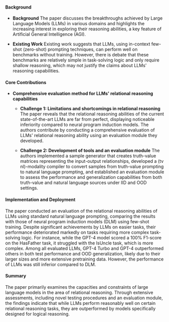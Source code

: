 #### Background
- **Background**
The paper discusses the breakthroughs achieved by Large Language Models (LLMs) in various domains and highlights the increasing interest in exploring their reasoning abilities, a key feature of Artificial General Intelligence (AGI).

- **Existing Work**
Existing work suggests that LLMs, using in-context few-shot (zero-shot) prompting techniques, can perform well on benchmarks without training. However, there is debate that these benchmarks are relatively simple in task-solving logic and only require shallow reasoning, which may not justify the claims about LLMs' reasoning capabilities.

#### Core Contributions
- **Comprehensive evaluation method for LLMs' relational reasoning capabilities**
  - **Challenge 1: Limitations and shortcomings in relational reasoning**
      The paper reveals that the relational reasoning abilities of the current state-of-the-art LLMs are far from perfect, displaying noticeable inferiority compared to neural program induction models. The authors contribute by conducting a comprehensive evaluation of LLMs' relational reasoning ability using an evaluation module they developed.

  - **Challenge 2: Development of tools and an evaluation module**
      The authors implemented a sample generator that creates truth-value matrices representing the input-output relationships, developed a (tv nl)-modality compiler to convert samples from truth-value prompting to natural language prompting, and established an evaluation module to assess the performance and generalization capabilities from both truth-value and natural language sources under IID and OOD settings.

#### Implementation and Deployment
The paper conducted an evaluation of the relational reasoning abilities of LLMs using standard natural language prompting, comparing the results with those of neural program induction models (DLM) using few-shot training. Despite significant achievements by LLMs on easier tasks, their performance deteriorated markedly on tasks requiring more complex task-solving logic. For instance, while the GPT-4 model scored a 100% F1-score on the HasFather task, it struggled with the IsUncle task, which is more complex. Among all evaluated LLMs, GPT-4 Turbo and GPT-4 outperformed others in both test performance and OOD generalization, likely due to their larger sizes and more extensive pretraining data. However, the performance of LLMs was still inferior compared to DLM.

#### Summary
The paper primarily examines the capacities and constraints of large language models in the area of relational reasoning. Through extensive assessments, including novel testing procedures and an evaluation module, the findings indicate that while LLMs perform reasonably well on certain relational reasoning tasks, they are outperformed by models specifically designed for logical reasoning.